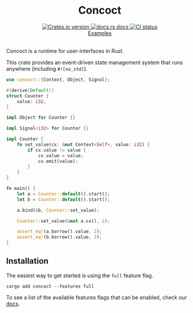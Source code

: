 <div align="center">
  <h1>Concoct</h1>
  
 <a href="https://crates.io/crates/concoct">
    <img src="https://img.shields.io/crates/v/concoct?style=flat-square"
    alt="Crates.io version" />
  </a>
  <a href="https://docs.rs/concoct">
    <img src="https://img.shields.io/badge/docs-latest-blue.svg?style=flat-square"
      alt="docs.rs docs" />
  </a>
   <a href="https://github.com/concoct-rs/concoct/actions">
    <img src="https://github.com/matthunz/concoct/actions/workflows/rust.yml/badge.svg"
      alt="CI status" />
  </a>
</div>

<div align="center">
 <a href="https://github.com/concoct-rs/concoct/tree/main/examples">Examples</a>
</div>

<br />

Concoct is a runtime for user-interfaces in Rust.

This crate provides an event-driven state management system that runs anywhere (including `#![no_std]`).

```rust
use concoct::{Context, Object, Signal};

#[derive(Default)]
struct Counter {
    value: i32,
}

impl Object for Counter {}

impl Signal<i32> for Counter {}

impl Counter {
    fn set_value(cx: &mut Context<Self>, value: i32) {
        if cx.value != value {
            cx.value = value;
            cx.emit(value);
        }
    }
}

fn main() {
    let a = Counter::default().start();
    let b = Counter::default().start();

    a.bind(&b, Counter::set_value);

    Counter::set_value(&mut a.cx(), 2);

    assert_eq!(a.borrow().value, 2);
    assert_eq!(b.borrow().value, 2);
}
```

## Installation
The easiest way to get started is using the `full` feature flag.

```
cargo add concoct --features full
```

To see a list of the available features flags that can be enabled, check our [docs](https://docs.rs/concoct/latest/concoct/#feature-flags).
